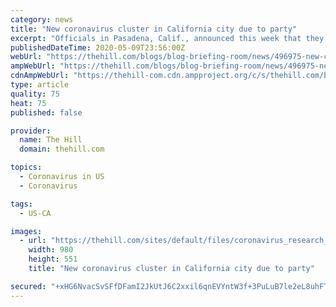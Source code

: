 ```yaml
---
category: news
title: "New coronavirus cluster in California city due to party"
excerpt: "Officials in Pasadena, Calif., announced this week that they traced a cluster of coronavirus cases to a birthday party that was held after a stay-at-home guidance was issued in the city."
publishedDateTime: 2020-05-09T23:56:00Z
webUrl: "https://thehill.com/blogs/blog-briefing-room/news/496975-new-coronavirus-cluster-in-california-city-due-to-party"
ampWebUrl: "https://thehill.com/blogs/blog-briefing-room/news/496975-new-coronavirus-cluster-in-california-city-due-to-party?amp"
cdnAmpWebUrl: "https://thehill-com.cdn.ampproject.org/c/s/thehill.com/blogs/blog-briefing-room/news/496975-new-coronavirus-cluster-in-california-city-due-to-party?amp"
type: article
quality: 75
heat: 75
published: false

provider:
  name: The Hill
  domain: thehill.com

topics:
  - Coronavirus in US
  - Coronavirus

tags:
  - US-CA

images:
  - url: "https://thehill.com/sites/default/files/coronavirus_research_022820getty_lab.jpg"
    width: 980
    height: 551
    title: "New coronavirus cluster in California city due to party"

secured: "+xHG6NvacSvSFfDFamI2JkUtJ6C2xxil6qnEVYntW3f+3PuLuB7le2eL8uhFTxrnKWMCH8FB+I3o44YiweNsreVq344txjvTJAj1MydrO4mF32R5TcHRdw+xy8McOo6nYhXFNgs9RYSViV7OpBeL68sZgzeTLUg/KUjapsrHKn/aoSDtuQqdxwC+IZX+18BNaG+39JhgShbPwk34nLloj4MVnSqC9XaUGqdHv87yCYbRbrZFj2Xcjg/ekwjVzXQckBpXw5bzGE3Oe7uBeRbCwVu3HeNmbB6hVzLSEszCmbBsbgd8sqhOPIDsmMB0ijltWSG5Q+RJLieCUlJTB0U4TJ25frG4Dy7NdcOgqoqi9k9njF/Or0bvV8UYvEUyiuoMFg9uRA7hQ2MXrcYLmjZjQw+x5Pum5AIKKvCaUgrye8FbAzD4qwFDrA1S/8TAgtpPoCsdopg9+isZQvIQKDD2yswvVVR3vkhlFeVvxJJCb3c=;iaAOtgXloK7XOyLFrx3vDA=="
---
```



